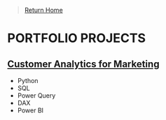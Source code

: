 > [Return Home](README.md)

# PORTFOLIO PROJECTS

## [Customer Analytics for Marketing](HTML-Pages/Cyclistic-Customer-Analytics.html)

- Python
- SQL
- Power Query
- DAX
- Power BI